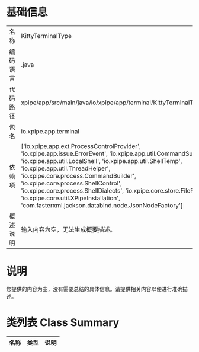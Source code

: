 # 基础信息

|      |      |
|------|------|
| 名称 | KittyTerminalType |
| 编码语言 | .java |
| 代码路径 | xpipe/app/src/main/java/io/xpipe/app/terminal/KittyTerminalType.java |
| 包名 | io.xpipe.app.terminal |
| 依赖项 | ['io.xpipe.app.ext.ProcessControlProvider', 'io.xpipe.app.issue.ErrorEvent', 'io.xpipe.app.util.CommandSupport', 'io.xpipe.app.util.LocalShell', 'io.xpipe.app.util.ShellTemp', 'io.xpipe.app.util.ThreadHelper', 'io.xpipe.core.process.CommandBuilder', 'io.xpipe.core.process.ShellControl', 'io.xpipe.core.process.ShellDialects', 'io.xpipe.core.store.FilePath', 'io.xpipe.core.util.XPipeInstallation', 'com.fasterxml.jackson.databind.node.JsonNodeFactory'] |
| 概述说明 | 输入内容为空，无法生成概要描述。 |

# 说明

您提供的内容为空，没有需要总结的具体信息。请提供相关内容以便进行准确描述。

# 类列表 Class Summary

| 名称   | 类型  | 说明 |
|-------|------|-------------|




